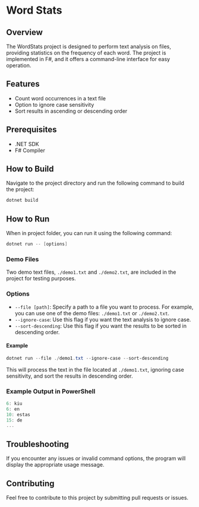 # Word Stats

## Overview

The WordStats project is designed to perform text analysis on files, providing statistics on the frequency of each word. The project is implemented in F#, and it offers a command-line interface for easy operation.

## Features

- Count word occurrences in a text file
- Option to ignore case sensitivity
- Sort results in ascending or descending order

## Prerequisites

- .NET SDK
- F# Compiler

## How to Build

Navigate to the project directory and run the following command to build the project:

```powershell
dotnet build
```

## How to Run

When in project folder, you can run it using the following command:

```powershell
dotnet run -- [options]
```

### Demo Files

Two demo text files, `./demo1.txt` and `./demo2.txt`, are included in the project for testing purposes.

### Options

- `--file [path]`: Specify a path to a file you want to process. For example, you can use one of the demo files: `./demo1.txt` or `./demo2.txt`.
- `--ignore-case`: Use this flag if you want the text analysis to ignore case.
- `--sort-descending`: Use this flag if you want the results to be sorted in descending order.

#### Example

```powershell
dotnet run --file ./demo1.txt --ignore-case --sort-descending
```

This will process the text in the file located at `./demo1.txt`, ignoring case sensitivity, and sort the results in descending order.

### Example Output in PowerShell

```powershell
6: kiu
6: en
10: estas
15: de
...
```

## Troubleshooting

If you encounter any issues or invalid command options, the program will display the appropriate usage message.

## Contributing

Feel free to contribute to this project by submitting pull requests or issues.
